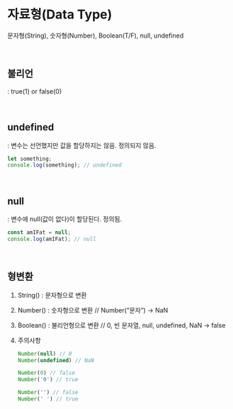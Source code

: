 # 자료형(Data Type)
문자형(String), 숫자형(Number), Boolean(T/F), null, undefined

<br>

## 불리언
: true(1) or false(0)

<br>

## undefined 
: 변수는 선언했지만 값을 할당하지는 않음. 정의되지 않음.

```javascript
let something;
console.log(something); // undefined
```
<br>

## null 
: 변수에 null(값이 없다)이 할당된다. 정의됨.

```javascript
const amIFat = null;
console.log(amIFat); // null
```
<br>

## 형변환
1. String() : 문자형으로 변환
2. Number() : 숫자형으로 변환 // Number(”문자”) → NaN
3. Boolean() : 불리언형으로 변환 // 0, 빈 문자열, null, undefined, NaN → false
4. 주의사항

    ```javascript
    Number(null) // 0
    Number(undefined) // NaN
    
    Number(0) // false
    Number('0') // true
    
    Number('') // false
    Number(' ') // true
    ```